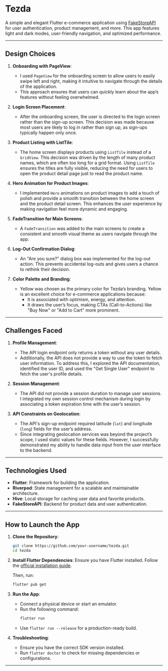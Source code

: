 # Tezda

A simple and elegant Flutter e-commerce application using [FakeStoreAPI](https://fakestoreapi.com) for user authentication, product management, and more. This app features light and dark modes, user-friendly navigation, and optimized performance.

---

## **Design Choices**

1. **Onboarding with PageView**:
   - I used `PageView` for the onboarding screen to allow users to easily swipe left and right, making it intuitive to navigate through the details of the application.
   - This approach ensures that users can quickly learn about the app’s features without feeling overwhelmed.

2. **Login Screen Placement**:
   - After the onboarding screen, the user is directed to the login screen rather than the sign-up screen. This decision was made because most users are likely to log in rather than sign up, as sign-ups typically happen only once.

3. **Product Listing with ListTile**:
   - The home screen displays products using `ListTile` instead of a `GridView`. This decision was driven by the length of many product names, which are often too long for a grid format. Using `ListTile` ensures the titles are fully visible, reducing the need for users to open the product detail page just to read the product name.

4. **Hero Animation for Product Images**:
   - I implemented `Hero` animations on product images to add a touch of polish and provide a smooth transition between the home screen and the product detail screen. This enhances the user experience by making navigation feel more dynamic and engaging.

5. **FadeTransition for Main Screens**:
   - A `FadeTransition` was added to the main screens to create a consistent and smooth visual theme as users navigate through the app.

6. **Log-Out Confirmation Dialog**:
   - An "Are you sure?" dialog box was implemented for the log-out action. This prevents accidental log-outs and gives users a chance to rethink their decision.

7. **Color Palette and Branding**:
   - Yellow was chosen as the primary color for Tezda’s branding. Yellow is an excellent choice for e-commerce applications because:
     - It is associated with optimism, energy, and attention.
     - It draws the user’s focus, making CTAs (Call-to-Actions) like "Buy Now" or "Add to Cart" more prominent.

---

## **Challenges Faced**

1. **Profile Management**:
   - The API login endpoint only returns a token without any user details.
   - Additionally, the API does not provide a way to use the token to fetch user information. To address this, I explored the API documentation, identified the user ID, and used the "Get Single User" endpoint to fetch the user's profile details.

2. **Session Management**:
   - The API did not provide a session duration to manage user sessions. I integrated my own session control mechanism during login by associating a token expiration time with the user’s session.

3. **API Constraints on Geolocation**:
   - The API's sign-up endpoint required latitude (`lat`) and longitude (`long`) fields for the user’s address.
   - Since integrating geolocation services was beyond the project’s scope, I used static values for these fields. However, I successfully demonstrated my ability to handle data input from the user interface to the backend.

---

## **Technologies Used**

- **Flutter**: Framework for building the application.
- **Riverpod**: State management for a scalable and maintainable architecture.
- **Hive**: Local storage for caching user data and favorite products.
- **FakeStoreAPI**: Backend for product data and user authentication.

---

## **How to Launch the App**

1. **Clone the Repository**:
   ```bash
   git clone https://github.com/your-username/tezda.git
   cd tezda
   ```

2. **Install Flutter Dependencies**:
   Ensure you have Flutter installed. Follow the [official installation guide](https://docs.flutter.dev/get-started/install).

   Then, run:
   ```bash
   flutter pub get
   ```

3. **Run the App**:
   - Connect a physical device or start an emulator.
   - Run the following command:
     ```bash
     flutter run
     ```
   - Use `flutter run --release` for a production-ready build.

4. **Troubleshooting**:
   - Ensure you have the correct SDK version installed.
   - Run `flutter doctor` to check for missing dependencies or configurations.

---




